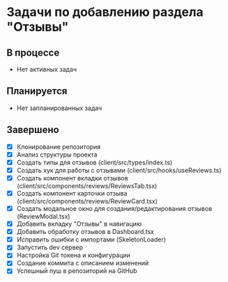 # Задачи по добавлению раздела "Отзывы"

## В процессе
- Нет активных задач

## Планируется
- Нет запланированных задач

## Завершено
- [x] Клонирование репозитория
- [x] Анализ структуры проекта
- [x] Создать типы для отзывов (client/src/types/index.ts)
- [x] Создать хук для работы с отзывами (client/src/hooks/useReviews.ts)
- [x] Создать компонент вкладки отзывов (client/src/components/reviews/ReviewsTab.tsx)
- [x] Создать компонент карточки отзыва (client/src/components/reviews/ReviewCard.tsx)
- [x] Создать модальное окно для создания/редактирования отзывов (ReviewModal.tsx)
- [x] Добавить вкладку "Отзывы" в навигацию
- [x] Добавить обработку отзывов в Dashboard.tsx
- [x] Исправить ошибки с импортами (SkeletonLoader)
- [x] Запустить dev сервер
- [x] Настройка Git токена и конфигурации
- [x] Создание коммита с описанием изменений
- [x] Успешный пуш в репозиторий на GitHub
